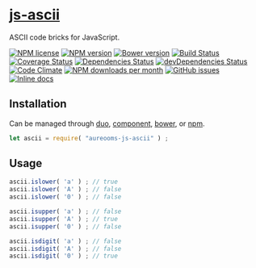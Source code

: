 [js-ascii](http://aureooms.github.io/js-ascii)
==

ASCII code bricks for JavaScript.

[![NPM license](http://img.shields.io/npm/l/aureooms-js-ascii.svg?style=flat)](https://raw.githubusercontent.com/aureooms/js-ascii/master/LICENSE)
[![NPM version](http://img.shields.io/npm/v/aureooms-js-ascii.svg?style=flat)](https://www.npmjs.org/package/aureooms-js-ascii)
[![Bower version](http://img.shields.io/bower/v/aureooms-js-ascii.svg?style=flat)](http://bower.io/search/?q=aureooms-js-ascii)
[![Build Status](http://img.shields.io/travis/aureooms/js-ascii.svg?style=flat)](https://travis-ci.org/aureooms/js-ascii)
[![Coverage Status](http://img.shields.io/coveralls/aureooms/js-ascii.svg?style=flat)](https://coveralls.io/r/aureooms/js-ascii)
[![Dependencies Status](http://img.shields.io/david/aureooms/js-ascii.svg?style=flat)](https://david-dm.org/aureooms/js-ascii#info=dependencies)
[![devDependencies Status](http://img.shields.io/david/dev/aureooms/js-ascii.svg?style=flat)](https://david-dm.org/aureooms/js-ascii#info=devDependencies)
[![Code Climate](http://img.shields.io/codeclimate/github/aureooms/js-ascii.svg?style=flat)](https://codeclimate.com/github/aureooms/js-ascii)
[![NPM downloads per month](http://img.shields.io/npm/dm/aureooms-js-ascii.svg?style=flat)](https://www.npmjs.org/package/aureooms-js-ascii)
[![GitHub issues](http://img.shields.io/github/issues/aureooms/js-ascii.svg?style=flat)](https://github.com/aureooms/js-ascii/issues)
[![Inline docs](http://inch-ci.org/github/aureooms/js-ascii.svg?branch=master&style=shields)](http://inch-ci.org/github/aureooms/js-ascii)

## Installation

Can be managed through [duo](https://github.com/duojs/duo),
[component](https://github.com/componentjs/component),
[bower](https://github.com/bower/bower), or
[npm](https://github.com/npm/npm).

```js
let ascii = require( "aureooms-js-ascii" ) ;
```

## Usage

```js
ascii.islower( 'a' ) ; // true
ascii.islower( 'A' ) ; // false
ascii.islower( '0' ) ; // false

ascii.isupper( 'a' ) ; // false
ascii.isupper( 'A' ) ; // true
ascii.isupper( '0' ) ; // false

ascii.isdigit( 'a' ) ; // false
ascii.isdigit( 'A' ) ; // false
ascii.isdigit( '0' ) ; // true
```
